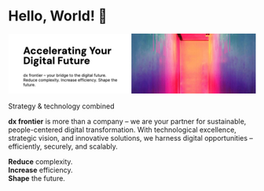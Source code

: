 # Hello, World! 👋

![dxfrontier](../images/dxfrontier_front_image.jpg)

Strategy & technology combined

**dx frontier** is more than a company – we are your partner for sustainable, people-centered digital transformation. With technological excellence, strategic vision, and innovative solutions, we harness digital opportunities – efficiently, securely, and scalably.

**Reduce** complexity. <br />
**Increase** efficiency. <br />
**Shape** the future.
